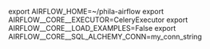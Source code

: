 
export AIRFLOW_HOME=~/phila-airflow
export AIRFLOW__CORE__EXECUTOR=CeleryExecutor
export AIRFLOW__CORE__LOAD_EXAMPLES=False
export AIRFLOW__CORE__SQL_ALCHEMY_CONN=my_conn_string
